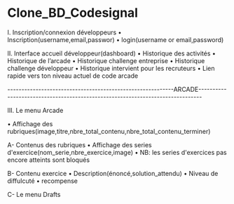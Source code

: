 # Clone_BD_Codesignal

I.	Inscription/connexion développeurs
•	Inscription(username,email,passwor)
•	login(username or email,password)

II.	Interface accueil développeur(dashboard)
•	Historique des activités
•	Historique de l’arcade
•	Historique challenge entreprise
•	Historique challenge développeur
•	Historique intervient pour les recruteurs
•	Lien rapide vers ton niveau actuel de code arcade

-----------------------------------------------------------ARCADE-------------------------------------------------------------------------------

III. Le menu Arcade

• Affichage des rubriques(image,titre,nbre_total_contenu,nbre_total_contenu_terminer)

 A- Contenus des rubriques
   • Affichage des series d'exercice(nom_serie,nbre_exercice,image)
   • NB: les series d'exercices pas encore atteints sont bloqués
 
 B- Contenu exercice
   • Description(énoncé,solution_attendu)
   • Niveau de diffulcuté
   • recompense
   
 C- Le menu Drafts
   
 



